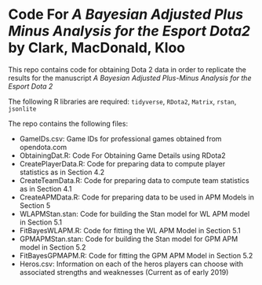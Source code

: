 # Code For *A Bayesian Adjusted Plus Minus Analysis for the Esport Dota2* by Clark, MacDonald, Kloo

This repo contains code for obtaining Dota 2 data in order to replicate the results for the manuscript *A Bayesian Adjusted Plus-Minus Analysis for the Esport Dota 2*

The following R libraries are required:
`tidyverse`, `RDota2`, `Matrix`, `rstan`, `jsonlite`

The repo contains the following files:

- GameIDs.csv: Game IDs for professional games obtained from opendota.com
- ObtainingDat.R: Code For Obtaining Game Details using RDota2
- CreatePlayerData.R:  Code for preparing data to compute player statistics as in Section 4.2
- CreateTeamData.R: Code for preparing data to compute team statistics as in Section 4.1
- CreateAPMData.R: Code for preparing data to be used in APM Models in Section 5
- WLAPMStan.stan: Code for building the Stan model for WL APM model in Section 5.1
- FitBayesWLAPM.R: Code for fitting the WL APM Model in Section 5.1
- GPMAPMStan.stan: Code for building the Stan model for GPM APM model in Section 5.2
- FitBayesGPMAPM.R: Code for fitting the GPM APM Model in Section 5.2
- Heros.csv: Information on each of the heros players can choose with associated strengths and weaknesses (Current as of early 2019)
